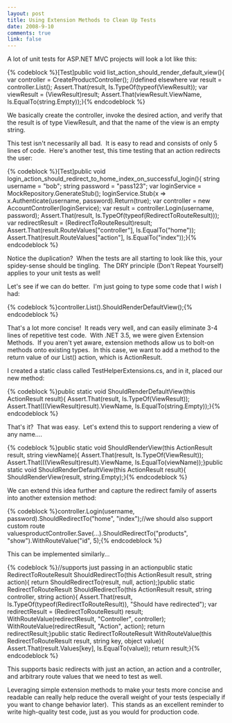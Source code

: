 ```yaml
--- 
layout: post
title: Using Extension Methods to Clean Up Tests
date: 2008-9-10
comments: true
link: false
---
```

<p>A lot of unit tests for ASP.NET MVC projects will look a lot like this: </p>{% codeblock %}[Test]public void list_action_should_render_default_view(){	var controller = CreateProductController(); //defined elsewhere	var result = controller.List();	Assert.That(result, Is.TypeOf(typeof(ViewResult));	var viewResult = (ViewResult)result;	Assert.That(viewResult.ViewName, Is.EqualTo(string.Empty));}{% endcodeblock %}<p>We basically create the controller, invoke the desired action, and verify that the result is of type ViewResult, and that the name of the view is an empty string.&nbsp; <p>This test isn't necessarily all bad.&nbsp; It is easy to read and consists of only 5 lines of code.&nbsp; Here's another test, this time testing that an action redirects the user:</p><p></p>{% codeblock %}[Test]public void login_action_should_redirect_to_home_index_on_successful_login(){	string username = "bob";	string password = "pass123";	var loginService = MockRepository.GenerateStub<iloginservice>();	loginService.Stub(x =&gt; x.Authenticate(username, password).Return(true);	var controller = new AccountController(loginService);	var result = controller.Login(username, password);	Assert.That(result, Is.TypeOf(typeof(RedirectToRouteResult)));	var redirectResult = (RedirectToRouteResult)result;	Assert.That(result.RouteValues["controller"], Is.EqualTo("home"));	Assert.That(result.RouteValues["action"], Is.EqualTo("index"));}{% endcodeblock %}<p></p><p>Notice the duplication?&nbsp; When the tests are all starting to look like this, your spidey-sense should be tingling.&nbsp; The DRY principle (Don't Repeat Yourself) applies to your unit tests as well!</p><p>Let's see if we can do better.&nbsp; I'm just going to type some code that I <em>wish</em> I had:</p><p></p>{% codeblock %}controller.List().ShouldRenderDefaultView();{% endcodeblock %}<p></p><p>That's a lot more concise!&nbsp; It reads very well, and can easily eliminate 3-4 lines of repetitive test code.&nbsp; With .NET 3.5, we were given Extension Methods.&nbsp; If you aren't yet aware, extension methods allow us to bolt-on methods onto existing types.&nbsp; In this case, we want to add a method to the return value of our List() action, which is ActionResult.</p><p>I created a static class called TestHelperExtensions.cs, and in it, placed our new method:</p><p></p>{% codeblock %}public static void ShouldRenderDefaultView(this ActionResult result){	Assert.That(result, Is.TypeOf(ViewResult));	Assert.That(((ViewResult)result).ViewName, Is.EqualTo(string.Empty));}{% endcodeblock %}<p>That's it?&nbsp; That was easy.&nbsp; Let's extend this to support rendering a view of any name....</p><p></p>{% codeblock %}public static void ShouldRenderView(this ActionResult result, string viewName){	Assert.That(result, Is.TypeOf(ViewResult));	Assert.That(((ViewResult)result).ViewName, Is.EqualTo(viewName));}public static void ShouldRenderDefaultView(this ActionResult result){	ShouldRenderView(result, string.Empty);}{% endcodeblock %}<p>We can extend this idea further and capture the redirect family of asserts into another extension method:</p><p></p>{% codeblock %}controller.Login(username, password).ShouldRedirectTo("home", "index");//we should also support custom route valuesproductController.Save(...).ShouldRedirectTo("products", "show").WithRouteValue("id", 5);{% endcodeblock %}<p></p><p>This can be implemented similarly... <p></p>{% codeblock %}//supports just passing in an actionpublic static RedirectToRouteResult ShouldRedirectTo(this ActionResult result, string action){	return ShouldRedirectTo(result, null, action);}public static RedirectToRouteResult ShouldRedirectTo(this ActionResult result, string controller, string action){	Assert.That(result, Is.TypeOf(typeof(RedirectToRouteResult)), "Should have redirected");	var redirectResult = (RedirectToRouteResult) result;	WithRouteValue(redirectResult, "Controller", controller);	WithRouteValue(redirectResult, "Action", action); 	return redirectResult;}public static RedirectToRouteResult WithRouteValue(this RedirectToRouteResult result, string key, object value){	Assert.That(result.Values[key], Is.EqualTo(value));	return result;}{% endcodeblock %}<p></p><p>This supports basic redirects with just an action, an action and a controller, and arbitrary route values that we need to test as well.</p><p>Leveraging simple extension methods to make your tests more concise and readable can really help reduce the overall weight of your tests (especially if you want to change behavior later).&nbsp; This stands as an excellent reminder to write high-quality test code, just as you would for production code.</p>
